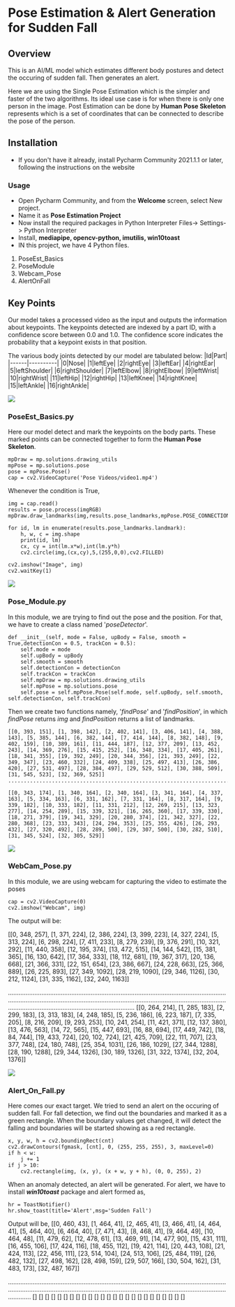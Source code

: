 # Pose Estimation & Alert Generation for Sudden Fall

## Overview
This is an AI/ML model which estimates different body postures and detect the occuring of sudden fall. Then generates an alert. 

Here we are using the Single Pose Estimation which is the simpler and faster of the two algorithms. Its ideal use case is for when there is only one person in the image. Post Estimation can be done by **Human Pose Skeleton** represents which is a set of coordinates that can be connected to describe the pose of the person. 

## Installation 

- If you don't have it already, install Pycharm Community 2021.1.1  or later, following the instructions on the website

### Usage
- Open Pycharm Community, and from the **Welcome** screen, select New project.
- Name it as **Pose Estimation Project**
- Now install the required packages in Python Interpreter Files-> Settings-> Python Interpreter
- Install, **mediapipe, opencv-python, imutilis, win10toast**
- IN this project, we have 4 Python files.
1. PoseEst_Basics
2. PoseModule
3. Webcam_Pose
4. AlertOnFall

## Key Points
Our model takes a processed video as the input and outputs the information about keypoints. The keypoints detected are indexed by a part ID, with a confidence score between 0.0 and 1.0. The confidence score indicates the probability that a keypoint exists in that position.


The various body joints detected by our model are tabulated below:
|Id|Part|
|------|----------|
|0|Nose|
|1|leftEye|
|2|rightEye|
|3|leftEar|
|4|rightEar|
|5|leftShoulder|
|6|rightShoulder|
|7|leftElbow|
|8|rightElbow|
|9|leftWrist|
|10|rightWrist|
|11|leftHip|
|12|rightHip|
|13|leftKnee|
|14|rightKnee|
|15|leftAnkle|
|16|rightAnkle|

![](https://i1.wp.com/www.marktechpost.com/wp-content/uploads/2020/08/Screenshot-2020-08-25-at-10.01.08-PM.png?fit=1039%2C620&ssl=1)

### **PoseEst_Basics.py**
Here our model detect and mark the keypoints on the body parts. These marked points can be connected together to form the **Human Pose Skeleton**.

```
mpDraw = mp.solutions.drawing_utils
mpPose = mp.solutions.pose
pose = mpPose.Pose()
cap = cv2.VideoCapture('Pose Videos/video1.mp4')
```
Whenever the condition is True,
``` 
img = cap.read()
results = pose.process(imgRGB)
mpDraw.draw_landmarks(img,results.pose_landmarks,mpPose.POSE_CONNECTIONS)

for id, lm in enumerate(results.pose_landmarks.landmark):
    h, w, c = img.shape
    print(id, lm)
    cx, cy = int(lm.x*w),int(lm.y*h)
    cv2.circle(img,(cx,cy),5,(255,0,0),cv2.FILLED)

cv2.imshow("Image", img)
cv2.waitKey(1)
```

![](https://learnopencv.com/wp-content/uploads/2018/05/OpenPose.jpg)

### **Pose_Module.py**
In this module, we are trying to find out the pose and the position. For that, we have to create a class named '_poseDetector_'.
```
def __init__(self, mode = False, upBody = False, smooth = True,detectionCon = 0.5, trackCon = 0.5):
    self.mode = mode
    self.upBody = upBody
    self.smooth = smooth
    self.detectionCon = detectionCon
    self.trackCon = trackCon
    self.mpDraw = mp.solutions.drawing_utils
    self.mpPose = mp.solutions.pose
    self.pose = self.mpPose.Pose(self.mode, self.upBody, self.smooth, self.detectionCon, self.trackCon)
```

Then we create two functions namely, '_findPose_' and '_findPosition_', in which _findPose_ returns  _img_ and _findPosition_ returns a list of landmarks.
```
[[0, 393, 151], [1, 398, 142], [2, 402, 141], [3, 406, 141], [4, 388, 143], [5, 385, 144], [6, 382, 144], [7, 414, 144], [8, 382, 148], [9, 402, 159], [10, 389, 161], [11, 444, 187], [12, 377, 209], [13, 452, 243], [14, 369, 276], [15, 415, 252], [16, 348, 334], [17, 405, 261], [18, 341, 355], [19, 392, 249], [20, 344, 356], [21, 393, 249], [22, 349, 347], [23, 460, 332], [24, 409, 338], [25, 497, 413], [26, 386, 420], [27, 531, 497], [28, 384, 497], [29, 529, 512], [30, 388, 509], [31, 545, 523], [32, 369, 525]]
...........................................................................................................................................................................................................................................................................................................................

[[0, 343, 174], [1, 340, 164], [2, 340, 164], [3, 341, 164], [4, 337, 163], [5, 334, 163], [6, 331, 162], [7, 331, 164], [8, 317, 164], [9, 339, 182], [10, 333, 182], [11, 331, 212], [12, 269, 215], [13, 323, 277], [14, 254, 289], [15, 339, 321], [16, 265, 360], [17, 339, 330], [18, 271, 379], [19, 341, 329], [20, 280, 374], [21, 342, 327], [22, 280, 368], [23, 333, 343], [24, 294, 353], [25, 355, 426], [26, 293, 432], [27, 320, 492], [28, 289, 500], [29, 307, 500], [30, 282, 510], [31, 345, 524], [32, 305, 529]]
```
![](https://cdn-images-1.medium.com/max/600/1*H2ViR54BACV0patPZmhHnw.gif)

### **WebCam_Pose.py**
In this module, we are using webcam for capturing the video to estimate the poses 

```
cap = cv2.VideoCapture(0)
cv2.imshow("Webcam", img)
```
The output will be:

[[0, 348, 257], [1, 371, 224], [2, 386, 224], [3, 399, 223], [4, 327, 224], [5, 313, 224], [6, 298, 224], [7, 411, 233], [8, 279, 239], [9, 376, 291], [10, 321, 292], [11, 440, 358], [12, 195, 374], [13, 472, 515], [14, 144, 542], [15, 381, 365], [16, 130, 642], [17, 364, 333], [18, 112, 681], [19, 367, 317], [20, 136, 668], [21, 366, 331], [22, 151, 654], [23, 386, 667], [24, 228, 663], [25, 366, 889], [26, 225, 893], [27, 349, 1092], [28, 219, 1090], [29, 346, 1126], [30, 212, 1124], [31, 335, 1162], [32, 240, 1163]]

................................................................................................................................................................................................................................................................................................................................
[[0, 264, 214], [1, 285, 183], [2, 299, 183], [3, 313, 183], [4, 248, 185], [5, 236, 186], [6, 223, 187], [7, 335, 205], [8, 216, 209], [9, 293, 253], [10, 241, 254], [11, 421, 371], [12, 137, 380], [13, 476, 563], [14, 72, 565], [15, 447, 693], [16, 88, 694], [17, 449, 742], [18, 84, 744], [19, 433, 724], [20, 102, 724], [21, 425, 709], [22, 111, 707], [23, 377, 748], [24, 180, 748], [25, 354, 1031], [26, 186, 1029], [27, 344, 1288], [28, 190, 1288], [29, 344, 1326], [30, 189, 1326], [31, 322, 1374], [32, 204, 1376]]

![](https://www.tensorflow.org/images/lite/models/pose_estimation.gif)


### **Alert_On_Fall.py**
Here comes our exact target. We tried to send an alert on the occuring of sudden fall. For fall detection, we find out the boundaries and marked it as a green rectangle. When the boundary values get changed, it will detect the falling and boundaries will be started showing as a red rectangle.

```
x, y, w, h = cv2.boundingRect(cnt)
cv2.drawContours(fgmask, [cnt], 0, (255, 255, 255), 3, maxLevel=0)
if h < w:
    j += 1
if j > 10:
    cv2.rectangle(img, (x, y), (x + w, y + h), (0, 0, 255), 2)
```

When an anomaly detected, an alert will be generated. For alert, we have to install **_win10toast_** package and alert formed as,

``` 
hr = ToastNotifier()
hr.show_toast(title='Alert',msg='Sudden Fall')
```

Output will be,
[[0, 460, 43], [1, 464, 41], [2, 465, 41], [3, 466, 41], [4, 464, 41], [5, 464, 40], [6, 464, 40], [7, 471, 43], [8, 468, 41], [9, 464, 49], [10, 464, 48], [11, 479, 62], [12, 478, 61], [13, 469, 91], [14, 477, 90], [15, 431, 111], [16, 455, 106], [17, 424, 116], [18, 455, 112], [19, 421, 114], [20, 443, 108], [21, 424, 113], [22, 456, 111], [23, 514, 104], [24, 513, 106], [25, 484, 119], [26, 482, 132], [27, 498, 162], [28, 498, 159], [29, 507, 166], [30, 504, 162], [31, 483, 173], [32, 487, 167]]

.....................................................................................................................................................................................................................................................................
[]
[]
[]
[]
[]
[]
[]
[]
[]
[]
[]
[]
[]
[]
[]
[]
[]
[]
[]
[]
[]
[]
[]
[]
[]
